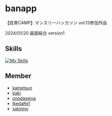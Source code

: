 # banapp

【技育CAMP】マンスリーハッカソン vol.13参加作品

2024/01/20 画面結合 version1

## Skills

[![My Skills](https://skillicons.dev/icons?i=java,gradle,androidstudio,git,github,aws,mysql,py,fastapi,figma)](https://skillicons.dev)

## Member

* [kametsun](https://github.com/kametsun)
* [baki](https://github.com/HarukiKubota-56)
* [onodaseiya](https://github.com/onodaseiya)
* [IkedaKe1](https://github.com/IkedaKe1)
* [satoimo](https://github.com/satoimo7106)
